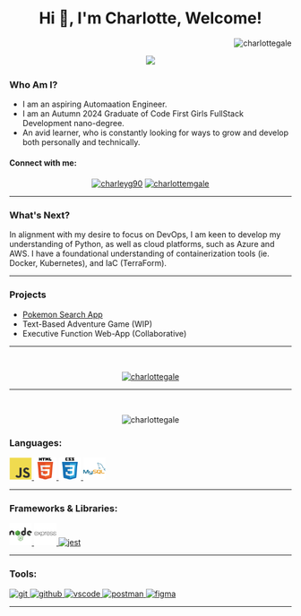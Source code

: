 <h1 align="center">Hi 👋, I'm Charlotte, Welcome!</h1>
<p align="right"> <img src="https://komarev.com/ghpvc/?username=charlottegale&label=Profile%20views&color=0e75b6&style=flat" alt="charlottegale" /> </p>

<p align="center">
<img src="https://github.com/CharlotteGale/imageStash/blob/logos/banner_image.png?raw=true">
</p>

<h3 align="left">Who Am I?</h3>
<p align=left>
    <ul>
        <li>I am an aspiring Automaation Engineer.</li>
        <li>I am an Autumn 2024 Graduate of Code First Girls FullStack Development nano-degree.</li>
        <li>An avid learner, who is constantly looking for ways to grow and develop both personally and technically.</li>
    </ul>
</p>
<h4 align="left">Connect with me:</h4>
<p align="center">
<a href="https://codepen.io/charleyg90" target="blank"><img align="center" src="https://raw.githubusercontent.com/rahuldkjain/github-profile-readme-generator/master/src/images/icons/Social/codepen.svg" alt="charleyg90" height="30" width="40" /></a>
<a href="https://linkedin.com/in/charlottemgale" target="blank"><img align="center" src="https://raw.githubusercontent.com/rahuldkjain/github-profile-readme-generator/master/src/images/icons/Social/linked-in-alt.svg" alt="charlottemgale" height="30" width="40" /></a>
</p>
<hr>

<h3 align="left">What's Next?</h3>
<p align="left">
In alignment with my desire to focus on DevOps, I am keen to develop my understanding of Python, as well as cloud platforms, such as Azure and AWS. I have a foundational understanding of containerization tools (ie. Docker, Kubernetes), and IaC (TerraForm).
</p>
<hr>

<h3 align="left">Projects</h3>
<p align="left">
    <ul>
        <li><a href="https://github.com/CharlotteGale/fcc-pokemon-search-app">Pokemon Search App</a></li>
        <li>Text-Based Adventure Game (WIP)</li>
        <li>Executive Function Web-App (Collaborative)</li>
    </ul>
</p>
<hr>
<br>
<p align="center"> <a href="https://github.com/ryo-ma/github-profile-trophy"><img src="https://github-profile-trophy.vercel.app/?username=charlottegale" alt="charlottegale" /></a> </p>
<hr>
<br>
<p align="center">
<img src="https://github-readme-stats.vercel.app/api/top-langs?username=charlottegale&show_icons=true&locale=en&layout=compact" alt="charlottegale" />
</p>

<h3 align="left">Languages:</h3>
<p align="left">
<!-- JavaScript -->
<a href="https://developer.mozilla.org/en-US/docs/Web/JavaScript" target="_blank" rel="noreferrer"> <img src="https://raw.githubusercontent.com/devicons/devicon/master/icons/javascript/javascript-original.svg" alt="javascript" width="40" height="40"/> </a>
<!-- HTML -->
<a href="https://www.w3.org/html/" target="_blank" rel="noreferrer"> <img src="https://raw.githubusercontent.com/devicons/devicon/master/icons/html5/html5-original-wordmark.svg" alt="html5" width="40" height="40"/> </a>
<!-- CSS -->
<a href="https://www.w3schools.com/css/" target="_blank" rel="noreferrer"> <img src="https://raw.githubusercontent.com/devicons/devicon/master/icons/css3/css3-original-wordmark.svg" alt="css3" width="40" height="40"/> </a> 
<!-- SQL -->
<a href="https://www.mysql.com/" target="_blank" rel="noreferrer"> <img src="https://raw.githubusercontent.com/devicons/devicon/master/icons/mysql/mysql-original-wordmark.svg" alt="mysql" width="40" height="40"/> </a>
</p>
<hr>

<h3 align="left">Frameworks & Libraries:</h3>
<p align='left'>
 <!-- Node.js -->
<a href="https://nodejs.org" target="_blank" rel="noreferrer"> <img src="https://raw.githubusercontent.com/devicons/devicon/master/icons/nodejs/nodejs-original-wordmark.svg" alt="nodejs" width="40" height="40"/> </a>
<!-- Express.js -->
<a href="https://expressjs.com" target="_blank" rel="noreferrer"> <img src="https://raw.githubusercontent.com/devicons/devicon/master/icons/express/express-original-wordmark.svg" alt="express" width="40" height="40"/> </a> 
<!-- Jest -->
<a href="https://jestjs.io" target="_blank" rel="noreferrer"> <img src="https://www.vectorlogo.zone/logos/jestjsio/jestjsio-icon.svg" alt="jest" width="40" height="40"/> </a>
</p>
<hr>

<h3  align="left">Tools:</h3>
<p align="left">
<!-- Git -->
<a href="https://git-scm.com/" target="_blank" rel="noreferrer"> <img src="https://www.vectorlogo.zone/logos/git-scm/git-scm-icon.svg" alt="git" width="40" height="40"/> </a>
<!-- GitHub -->
<a href="https://github.com" target="_blank"> <img src="https://cdn.jsdelivr.net/gh/devicons/devicon/icons/github/github-original.svg" alt="github" width="40" height="40"/> </a> 
<!-- VS Code -->
<a href="https://code.visualstudio.com/" target="_blank"> <img src="https://cdn.jsdelivr.net/gh/devicons/devicon/icons/vscode/vscode-original.svg" alt="vscode" width="40" height="40"/> </a>
 <!-- Postman  -->
<a href="https://postman.com" target="_blank" rel="noreferrer"> <img src="https://www.vectorlogo.zone/logos/getpostman/getpostman-icon.svg" alt="postman" width="40" height="40"/> </a>
<!-- Figma -->
<a href="https://www.figma.com/" target="_blank" rel="noreferrer"> <img src="https://www.vectorlogo.zone/logos/figma/figma-icon.svg" alt="figma" width="40" height="40"/> </a>
</p>
<hr>

